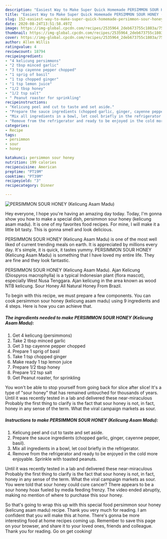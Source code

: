 ```yaml
---
description: "Easiest Way to Make Super Quick Homemade PERSIMMON SOUR HONEY (Kelicung Asam Madu)"
title: "Easiest Way to Make Super Quick Homemade PERSIMMON SOUR HONEY (Kelicung Asam Madu)"
slug: 152-easiest-way-to-make-super-quick-homemade-persimmon-sour-honey-kelicung-asam-madu
date: 2020-08-24T13:51:58.497Z
image: https://img-global.cpcdn.com/recipes/2535964_2deb673755c1803a/751x532cq70/persimmon-sour-honey-kelicung-asam-madu-recipe-main-photo.jpg
thumbnail: https://img-global.cpcdn.com/recipes/2535964_2deb673755c1803a/751x532cq70/persimmon-sour-honey-kelicung-asam-madu-recipe-main-photo.jpg
cover: https://img-global.cpcdn.com/recipes/2535964_2deb673755c1803a/751x532cq70/persimmon-sour-honey-kelicung-asam-madu-recipe-main-photo.jpg
author: Allen Willis
ratingvalue: 4
reviewcount: 18794
recipeingredient:
- "4 kelicung persimmons"
- "2 tbsp minced garlic"
- "3 tsp cayenne pepper chopped"
- "1 sprig of basil"
- "1 tsp chopped ginger"
- "1 tsp lemon juice"
- "1/2 tbsp honey"
- "1/2 tsp salt"
- " Peanut roaster for sprinkling"
recipeinstructions:
- "Kelicung peel and cut to taste and set aside."
- "Prepare the sauce ingredients (chopped garlic, ginger, cayenne pepper, basil)."
- "Mix all ingredients in a bowl, let cool briefly in the refrigerator."
- "Remove from the refrigerator and ready to be enjoyed in the cold more enjoyable. Sprinkle with toasted peanuts."
categories:
- Recipe
tags:
- persimmon
- sour
- honey

katakunci: persimmon sour honey 
nutrition: 199 calories
recipecuisine: American
preptime: "PT19M"
cooktime: "PT39M"
recipeyield: "3"
recipecategory: Dinner

---
```



![PERSIMMON SOUR HONEY (Kelicung Asam Madu)](https://img-global.cpcdn.com/recipes/2535964_2deb673755c1803a/751x532cq70/persimmon-sour-honey-kelicung-asam-madu-recipe-main-photo.jpg)

Hey everyone, I hope you're having an amazing day today. Today, I'm gonna show you how to make a special dish, persimmon sour honey (kelicung asam madu). It is one of my favorites food recipes. For mine, I will make it a little bit tasty. This is gonna smell and look delicious.

PERSIMMON SOUR HONEY (Kelicung Asam Madu) is one of the most well liked of current trending meals on earth. It is appreciated by millions every day. It's simple, it is quick, it tastes yummy. PERSIMMON SOUR HONEY (Kelicung Asam Madu) is something that I have loved my entire life. They are fine and they look fantastic.

PERSIMMON SOUR HONEY (Kelicung Asam Madu). Ajan Kelicung (Diospyros macrophylla) is a typical Indonesian plant (flora mascot), especially West Nusa Tenggara. Ajan kelicung in the area known as wood NTB kelicung. Sour Honey All Natural Honey From Brazil.


To begin with this recipe, we must prepare a few components. You can cook persimmon sour honey (kelicung asam madu) using 9 ingredients and 4 steps. Here is how you can achieve that.

<!--inarticleads1-->

##### The ingredients needed to make PERSIMMON SOUR HONEY (Kelicung Asam Madu):

1. Get 4 kelicung (persimmons)
1. Take 2 tbsp minced garlic
1. Get 3 tsp cayenne pepper chopped
1. Prepare 1 sprig of basil
1. Take 1 tsp chopped ginger
1. Make ready 1 tsp lemon juice
1. Prepare 1/2 tbsp honey
1. Prepare 1/2 tsp salt
1. Get  Peanut roaster, for sprinkling


You won&#39;t be able to stop yourself from going back for slice after slice! It&#39;s a type of &#34;sour honey&#34; that has remained untouched for thousands of years. Until it was recently tested in a lab and delivered these near-miraculous Probably the first thing to clarify is the fact that sour honey is not, in fact, honey in any sense of the term. What the viral campaign markets as sour. 

<!--inarticleads2-->

##### Instructions to make PERSIMMON SOUR HONEY (Kelicung Asam Madu):

1. Kelicung peel and cut to taste and set aside.
1. Prepare the sauce ingredients (chopped garlic, ginger, cayenne pepper, basil).
1. Mix all ingredients in a bowl, let cool briefly in the refrigerator.
1. Remove from the refrigerator and ready to be enjoyed in the cold more enjoyable. Sprinkle with toasted peanuts.


Until it was recently tested in a lab and delivered these near-miraculous Probably the first thing to clarify is the fact that sour honey is not, in fact, honey in any sense of the term. What the viral campaign markets as sour. You were told that sour honey could cure cancer? There appears to be a sour honey hoax fueled by media feeding frenzy. The video ended abruptly, making no mention of where to purchase this sour honey. 

So that's going to wrap this up with this special food persimmon sour honey (kelicung asam madu) recipe. Thank you very much for reading. I am confident that you will make this at home. There's gonna be more interesting food at home recipes coming up. Remember to save this page on your browser, and share it to your loved ones, friends and colleague. Thank you for reading. Go on get cooking!
